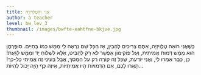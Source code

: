 ```yaml
---
title: אֲנִי וְהַטֶּלֶוִיזְיָה
author: a teacher
level: bw_lev_3
thumbnail: /images/bwfte-eahtfne-bkjve.jpg
---
```

כְּשֶׁאֲנִי רוֹאָה טֶלֶוִיזְיָה, אַתֶּם צְרִיכִים לְהָבִין,
אָז הַכָּל שָׁם נִרְאֶה לִי מַמָּשׁ כְּמוֹ בַּחַיִּים.
סוּפֶּרְמֶן הוּא מַמָּשׁ דְּמוּת אֲמִיתִית,
וְעַל פּוֹקִימוֹן אֶפְשָׁר לֹא רַק לְהַבִּיט,
אֶלָּא לִשְׁלוֹחַ יָד וּמַמָּשׁ לָגַעַת!
כֵּן, כְּבָר אָמְרוּ לִי, וַאֲנִי יוֹדַעַת,
שֶׁכָּל זֶה קוֹרֶה רַק עַל הַמָּסָךְ,
אֲבָל בְּעֵינַי זֶה אֲמִיתִי כָּל-כָּךְ!
תָּאֲרוּ לָכֶם, אִם הַדְּמוּיוֹת הָיוּ אֲמִיתִיּוֹת,
אֵיזֶה כֵּף הָיָה יָכוֹל לִהְיוֹת...